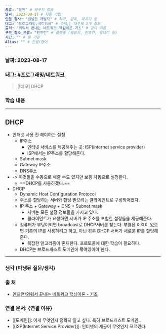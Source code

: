 ```yaml
---
종류: "문헌" # 바꾸지 않음
날짜: 2023-08-17 # 자동 기입
인물_강사: "널널한 개발자" # 작가, 감독, 작곡가 등
태그: "프로그래밍,네트워크" # 주제, 대주제 3개 정도
출처: "외워서 끝내는 네트워크 핵심이론-기초" # 강의 이름
구분_장소_분류: "인프런" # 플랫폼 (유튜브, 인프런, 유데미 등)
시간: "" # 분 기준
Alias: "" # 한글/영어
---
```


### 날짜: 2023-08-17

### 태그: #프로그래밍/네트워크

>[!메모]
> DHCP

### 학습 내용
---
## DHCP
- 인터넷 사용 전 해야하는 설정
	- IP주소
		- 인터넷 서비스를 제공해주는 곳: ISP(internet service provider)
		- ISP에서는 IP주소를 할당해준다.
	- Subnet mask
	- Gateway IP주소
	- DNS주소
- -> 이것들을 수동으로 해줄 수도 있지만 보통 자동으로 설정한다.
	- ==DHCP를 사용하겠다.==
- DHCP
	- Dynamic Host Configuration Protocol
	- 주소를  할당하는 서버와 할당 받으려는 클라이언트로 구성되어있다.
	- IP 주소 + Gateway + DNS + Subnet mask
		- 서버는 모든 설정 정보들을 가지고 있다.
		- 클라이언트가 요청하면 서버가 IP 주소를 포함한 설정들을 제공해준다.
	- 컴퓨터가 부팅이되면 broadcast로 DHCP서버를 찾는다. 부엳된 이력이 있으면 기존의 IP를 사용하려고 하고, 아닌 경우 DHCP 서버가 새로운 IP를 할당해준다.
		- 복잡한 알고리즘이 존재한다. 프로토콜에 대한 학습이 필요하다.
	- DHCP는 브로드캐스트 도메인에 묶여있어야 한다.

---
### 생각 (파생된 질문/생각)
### 출 처
- [인프런/외워서 끝내는 네트워크 핵심이론 - 기초 ](https://www.inflearn.com/course/%EB%84%A4%ED%8A%B8%EC%9B%8C%ED%81%AC-%ED%95%B5%EC%8B%AC%EC%9D%B4%EB%A1%A0-%EA%B8%B0%EC%B4%88/dashboard)

### 연결 문서: {연결 이유}
- [[도메인]]: 이게 무엇인지 정확히 알고 싶다. 특히 브로드캐스트 도메인..
- [[ISP(Internet Service Provider)]]: 인터넷의 제공이 무엇인지 모르겠다.